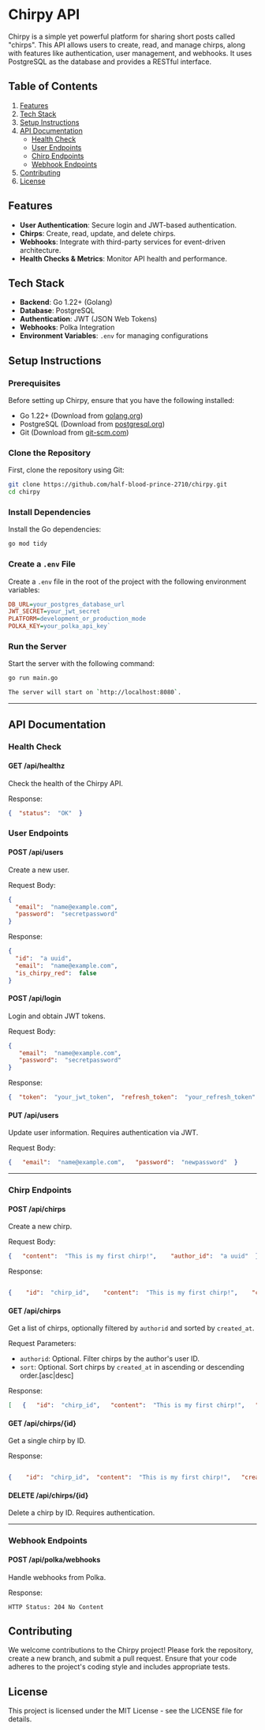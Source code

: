 # Chirpy API

Chirpy is a simple yet powerful platform for sharing short posts called "chirps". This API allows users to create, read, and manage chirps, along with features like authentication, user management, and webhooks. It uses PostgreSQL as the database and provides a RESTful interface.

## Table of Contents

1.  [Features](#features)
2.  [Tech Stack](#tech-stack)
3.  [Setup Instructions](#setup-instructions)
4.  [API Documentation](#api-documentation)
    -   [Health Check](#health-check)
    -   [User  Endpoints](#user-endpoints)
    -   [Chirp Endpoints](#chirp-endpoints)
    -   [Webhook Endpoints](#webhook-endpoints)
5.  [Contributing](#contributing)
6.  [License](#license)

## Features

-   **User  Authentication**: Secure login and JWT-based authentication.
-   **Chirps**: Create, read, update, and delete chirps.
-   **Webhooks**: Integrate with third-party services for event-driven architecture.
-   **Health Checks & Metrics**: Monitor API health and performance.

## Tech Stack

-   **Backend**: Go 1.22+ (Golang)
-   **Database**: PostgreSQL
-   **Authentication**: JWT (JSON Web Tokens)
-   **Webhooks**: Polka Integration
-   **Environment Variables**: `.env` for managing configurations

## Setup Instructions

### Prerequisites

Before setting up Chirpy, ensure that you have the following installed:

-   Go 1.22+ (Download from [golang.org](https://golang.org/dl/))
-   PostgreSQL (Download from [postgresql.org](https://www.postgresql.org/download/))
-   Git (Download from [git-scm.com](https://git-scm.com/downloads))

### Clone the Repository

First, clone the repository using Git:

```bash
git clone https://github.com/half-blood-prince-2710/chirpy.git
cd chirpy
```

### Install Dependencies

Install the Go dependencies:

```bash
go mod tidy
```

### Create a `.env` File

Create a `.env` file in the root of the project with the following environment variables:

```ini
DB_URL=your_postgres_database_url
JWT_SECRET=your_jwt_secret
PLATFORM=development_or_production_mode
POLKA_KEY=your_polka_api_key`
```

### Run the Server

Start the server with the following command:

```bash
go run main.go

The server will start on `http://localhost:8080`.
```

* * * * *

API Documentation
-----------------

### Health Check

#### GET /api/healthz

Check the health of the Chirpy API.

Response:

```json
{  "status":  "OK"  }
```

### User Endpoints

#### POST /api/users

Create a new user.

Request Body:

```json
{
  "email":  "name@example.com",
  "password":  "secretpassword"
}
```

Response:

```json
{
  "id":  "a uuid",  
  "email":  "name@example.com",
  "is_chirpy_red":  false
}
```

#### POST /api/login

Login and obtain JWT tokens.

Request Body:

```json
{
   "email":  "name@example.com",
   "password":  "secretpassword"
}
```

Response:

```json
{  "token":  "your_jwt_token",  "refresh_token":  "your_refresh_token"  }
```

#### PUT /api/users

Update user information. Requires authentication via JWT.

Request Body:

```json
{   "email":  "name@example.com",   "password":  "newpassword"  }
```

* * * * *

### Chirp Endpoints

#### POST /api/chirps

Create a new chirp.

Request Body:

```json
{   "content":  "This is my first chirp!",    "author_id":  "a uuid"  }
```

Response:

```json

{    "id":  "chirp_id",    "content":  "This is my first chirp!",    "created_at":  "2025-02-05T14:42:41.780234Z"  }
```

#### GET /api/chirps

Get a list of chirps, optionally filtered by `authorid` and sorted by `created_at`.

Request Parameters:

-   `authorid`: Optional. Filter chirps by the author's user ID.
-   `sort`: Optional. Sort chirps by `created_at` in ascending or descending order.[asc|desc]

Response:

```json
[   {   "id":  "chirp_id",   "content":  "This is my first chirp!",   "created_at":  "2025-02-05T14:42:41.780234Z"   },  ...   ]
```
#### GET /api/chirps/{id}

Get a single chirp by ID.

Response:

```json

{    "id":  "chirp_id",  "content":  "This is my first chirp!",   "created_at":  "2025-02-05T14:42:41.780234Z"  }
```

#### DELETE /api/chirps/{id}

Delete a chirp by ID. Requires authentication.

* * * * *

### Webhook Endpoints

#### POST /api/polka/webhooks

Handle webhooks from Polka.

Response:

```header
HTTP Status: 204 No Content
```

Contributing
------------

We welcome contributions to the Chirpy project! Please fork the repository, create a new branch, and submit a pull request. Ensure that your code adheres to the project's coding style and includes appropriate tests.

License
-------

This project is licensed under the MIT License - see the LICENSE file for details.
